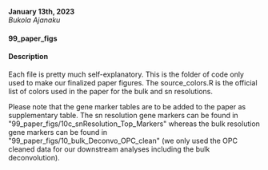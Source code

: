 **January 13th, 2023**      
*Bukola Ajanaku*

#### 99_paper_figs #### 

#### Description #### 
Each file is pretty much self-explanatory. This is the folder of code only used to make our finalized paper figures. The source_colors.R is the official list of colors used in the paper for the bulk and sn resolutions.

Please note that the gene marker tables are to be added to the paper as supplementary table. The sn resolution gene markers can be found in "99_paper_figs/10c_snResolution_Top_Markers" whereas the bulk resolution gene markers can be found in "99_paper_figs/10_bulk_Deconvo_OPC_clean" (we only used the OPC cleaned data for our downstream analyses including the bulk deconvolution). 
